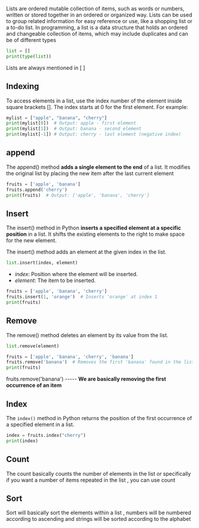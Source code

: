 Lists are ordered mutable collection of items, such as words or numbers, written or stored together in an ordered or organized way. Lists can be used to group related information for easy reference or use, like a shopping list or a to-do list. In programming, a list is a data structure that holds an ordered and changeable collection of items, which may include duplicates and can be of different types

```python
list = []
print(type(list))
```

Lists are always mentioned in [ ]

## Indexing
To access elements in a list, use the index number of the element inside square brackets []. The index starts at 0 for the first element. For example:

```python
mylist = ["apple", "banana", "cherry"]
print(mylist[0])  # Output: apple - first element
print(mylist[1])  # Output: banana - second element
print(mylist[-1]) # Output: cherry - last element (negative index)
```


## append
The append() method **adds a single element to the end** of a list. It modifies the original list by placing the new item after the last current element

```python
fruits = ['apple', 'banana']
fruits.append('cherry')
print(fruits)  # Output: ['apple', 'banana', 'cherry']
```

## Insert 
The insert() method in Python **inserts a specified element at a specific position** in a list. It shifts the existing elements to the right to make space for the new element.

The insert() method adds an element at the given index in the list.

```python
list.insert(index, element)
```

- _index_: Position where the element will be inserted.
- _element_: The item to be inserted.

```python
fruits = ['apple', 'banana', 'cherry']
fruits.insert(1, 'orange')  # Inserts 'orange' at index 1
print(fruits)
```


## Remove
The remove() method deletes an element by its value from the list.
```python
list.remove(element)
```

```python
fruits = ['apple', 'banana', 'cherry', 'banana']
fruits.remove('banana')  # Removes the first 'banana' found in the list
print(fruits)
```

fruits.remove('banana') ----- **We are basically removing the first occurrence of an item** 

## Index 
The `index()` method in Python returns the position of the first occurrence of a specified element in a list.

```python
index = fruits.index("cherry")
print(index)
```


## Count
The count basically counts the number of elements in the list or specifically if you want a number of items repeated in the list , you can use count 

## Sort
Sort will basically sort the elements within a list , numbers will be numbered according to ascending and strings will be sorted according to the alphabet 


